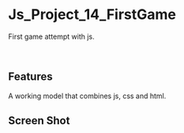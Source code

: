 # Js_Project_14_FirstGame

First game attempt with js.


<p align="center"> 

<br> 
  
  Features 
  -----------------

  A working model that combines js, css and html.

  
  Screen Shot 
  -----------------
